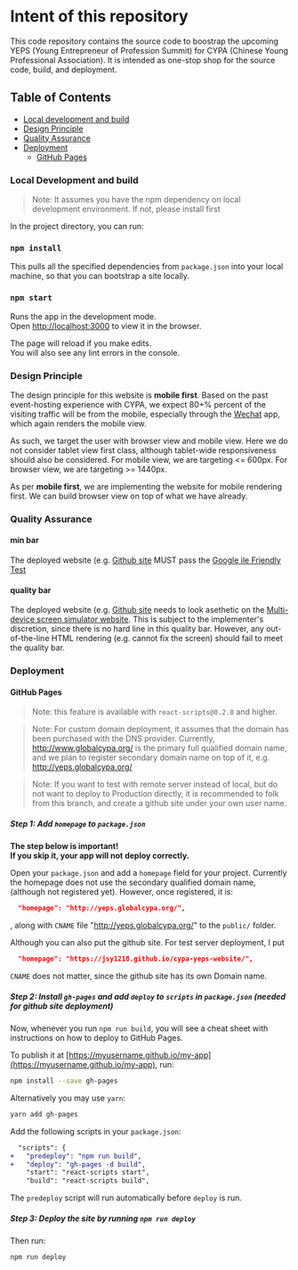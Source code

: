 # Intent of this repository
This code repository contains the source code to boostrap the upcoming YEPS (Young Entrepreneur of Profession Summit) for CYPA (Chinese Young Professional Association). It is intended as one-stop shop for the source code, build, and deployment.

## Table of Contents

- [Local development and build](#local-development-and-build)
- [Design Principle](#design-principle)
- [Quality Assurance](#quality-assurance)
- [Deployment](#deployment)
  - [GitHub Pages](#github-pages)

### Local Development and build

>Note: It assumes you have the npm dependency on local development environment. If not, please install first

In the project directory, you can run:

### `npm install`

This pulls all the specified dependencies from `package.json` into your local machine, so that you can bootstrap a site locally.

### `npm start`

Runs the app in the development mode.<br>
Open [http://localhost:3000](http://localhost:3000) to view it in the browser.

The page will reload if you make edits.<br>
You will also see any lint errors in the console.

### Design Principle

The design principle for this website is **mobile first**. Based on the past event-hosting experience with CYPA, we expect 80+% percent of the visiting traffic will be from the mobile, especially through the [Wechat](https://www.wechat.com/en/) app, which again renders the mobile view.

As such, we target the user with browser view and mobile view. Here we do not consider tablet view first class, although tablet-wide responsiveness should also be considered. For mobile view, we are targeting <= 600px. For browser view, we are targeting >= 1440px.

As per **mobile first**, we are implementing the website for mobile rendering first. We can build browser view on top of what we have already.

### Quality Assurance

#### min bar

The deployed website (e.g. [Github site](https://jsy1218.github.io/cypa-yeps-website/) MUST pass the [Google ile Friendly Test](https://search.google.com/test/mobile-friendly)

#### quality bar
The deployed website (e.g. [Github site](https://jsy1218.github.io/cypa-yeps-website/) needs to look asethetic on the [Multi-device screen simulator website](https://www.responsinator.com/). This is subject to the implementer's discretion, since there is no hard line in this quality bar. However, any out-of-the-line HTML rendering (e.g. cannot fix the screen) should fail to meet the quality bar.

### Deployment

#### GitHub Pages

>Note: this feature is available with `react-scripts@0.2.0` and higher.

>Note: For custom domain deployment, it assumes that the domain has been purchased with the DNS provider. Currently, http://www.globalcypa.org/ is the primary full qualified domain name, and we plan to register secondary domain name on top of it, e.g. http://yeps.globalcypa.org/

>Note: If you want to test with remote server instead of local, but do not want to deploy to Production directly, it is recommended to folk from this branch, and create a github site under your own user name.

##### Step 1: Add `homepage` to `package.json`

**The step below is important!**<br>
**If you skip it, your app will not deploy correctly.**

Open your `package.json` and add a `homepage` field for your project. Currently the homepage does not use the secondary qualified domain name, (although not registered yet). However, once registered, it is:

```json
  "homepage": "http://yeps.globalcypa.org/",
```

, along with `CNAME` file "http://yeps.globalcypa.org/" to the `public/` folder.

Although you can also put the github site. For test server deployment, I put

```json
  "homepage": "https://jsy1218.github.io/cypa-yeps-website/",
```

`CNAME` does not matter, since the github site has its own Domain name.

##### Step 2: Install `gh-pages` and add `deploy` to `scripts` in `package.json` (needed for github site deployment)

Now, whenever you run `npm run build`, you will see a cheat sheet with instructions on how to deploy to GitHub Pages.

To publish it at [https://myusername.github.io/my-app](https://myusername.github.io/my-app), run:

```sh
npm install --save gh-pages
```

Alternatively you may use `yarn`:

```sh
yarn add gh-pages
```

Add the following scripts in your `package.json`:

```diff
  "scripts": {
+   "predeploy": "npm run build",
+   "deploy": "gh-pages -d build",
    "start": "react-scripts start",
    "build": "react-scripts build",
```

The `predeploy` script will run automatically before `deploy` is run.

##### Step 3: Deploy the site by running `npm run deploy`

Then run:

```sh
npm run deploy
```

